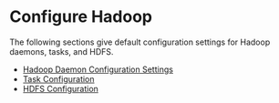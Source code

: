 # Configure Hadoop<a name="emr-hadoop-config"></a>

The following sections give default configuration settings for Hadoop daemons, tasks, and HDFS\.


+ [Hadoop Daemon Configuration Settings](emr-hadoop-daemons.md)
+ [Task Configuration](emr-hadoop-task-config.md)
+ [HDFS Configuration](emr-hdfs-config.md)